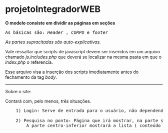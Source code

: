 # projetoIntegradorWEB

**O modelo consiste em dividir as páginas em seções**

<pre>As básicas são: <i>Header</i> , <i>CORPO</i> e <i>footer</i></pre>

*As partes supracitadas são auto-explicativas.*

Vale ressaltar que scripts de javascript devem ser inseridos em um arquivo chamado *js.includes.php* que deverá se localizar na mesma pasta em que o *index.php* o referencia.

Esse arquivo visa a inserção dos scripts imediatamente antes do fechamento da tag *body*.

<hr>

Sobre o site:

Contará com, pelo menos, três situações.
<pre>
	1) Login: Serve de entrada para o usuário, não dependendo se já cadastrado no sistema ou não. Visa reter todos os dados necessários referentes ao usuário, i.e., C.P.F., residência, porte de necessidade especial, dentre outros.

	2) Pesquisa no ponto: Página que irá mostrar, na parte superior, uma porção da região atual do usuário utilizando a API do Google Maps juntamente com o GeoLocalization do HTML5 + JS. O usuário só conseguirá acessar o conteúdo caso tenha permitido a coleta de sua informação de posição.
		A parte centro-inferior mostrará a lista ( conteúdo ) dos ônibus que passarão no dito ponto bem como seu tempo de chegada e sua lotação.
</pre>